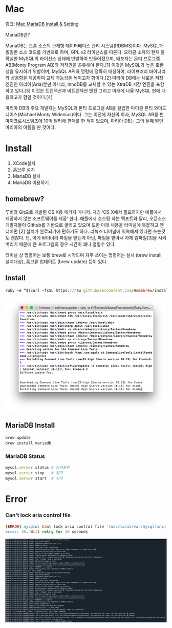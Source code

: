 # Mac

링크: [Mac MariaDB Install & Setting](https://github.com/helloheesu/SecretlyGreatly/wiki/%EB%A7%A5%EC%97%90%EC%84%9C-mysql-%EC%84%A4%EC%B9%98-%ED%9B%84-%ED%99%98%EA%B2%BD%EC%84%A4%EC%A0%95%ED%95%98%EA%B8%B0,)

MariaDB란?

MariaDB는 오픈 소스의 관계형 데이터베이스 관리 시스템(RDBMS)이다. MySQL과 동일한 소스 코드를 기반으로 하며, GPL v2 라이선스를 따른다. 오라클 소유의 현재 불확실한 MySQL의 라이선스 상태에 반발하여 만들어졌으며, 배포자는 몬티 프로그램 AB(Monty Program AB)와 저작권을 공유해야 한다.[1] 이것은 MySQL과 높은 호환성을 유지하기 위함이며, MySQL API와 명령에 정확히 매칭하여, 라이브러리 바이너리와 상응함을 제공하여 교체 가능성을 높이고자 함이다.[2] 마리아 DB에는 새로운 저장 엔진인 아리아(Aria)뿐만 아니라, InnoDB를 교체할 수 있는 XtraDB 저장 엔진을 포함하고 있다.[3] 이것은 트랜잭션과 비트랜잭션 엔진 그리고 미래에 나올 MySQL 판에 대응하고자 함일 것이다.[4]

마리아 DB의 주요 개발자는 MySQL과 몬티 프로그램 AB를 설립한 마이클 몬티 와이드니어스(Michael Monty Widenius)이다. 그는 이전에 자신의 회사, MySQL AB를 썬마이크로시스템즈에 10억 달러에 판매를 한 적이 있으며, 마리아 DB는 그의 둘째 딸인 마리아의 이름을 딴 것이다.

# Install

1. XCode설치
2. 홈브루 설치
3. MariaDB 설치
4. MariaDB 이용하기

## homebrew?

루비와 Git으로 개발된 OS X용 패키지 매니저. 자칭 ‘OS X에서 필요하지만 애플에서 제공하지 않는 소프트웨어를 제공’ 한다. 애플에서 호스팅 하는 맥포트와 달리, 오픈소스 개발자들이 Github를 기반으로 굴리고 있으며 또한 아래 내용을 터미널에 복붙하고 엔터치면 [2] 설치가 완료되기에 편하기도 하다. 리눅스 터미널에 익숙해져 있다면 쓰는것도 괜찮다. 단, 이게 바이너리 파일을 받는게 아닌, 파일을 받아서 자체 컴파일[3]을 시켜버리기 때문에 큰 프로그램의 경우 시간이 꽤나 걸릴수 있다.

터미널 상 명령어는 보통 brew로 시작되며 자주 쓰이는 명령어는 설치 (brew install 설치대상), 홈브류 업데이트 (brew update) 등이 있다.

## Install

```ruby
ruby -e “$(curl -fsSL https://raw.githubusercontent.com/Homebrew/install/master/install)”
```

![](assets/MariaDB-Mac-Setting-e0fd94ea.png)

## MariaDB Install

```ruby
brew update
brew install mariadb
```

### MariaDB Status

```ruby
mysql.server status # 상태확인
mysql.server stop   # 정지
mysql.server start  # 시작
```


# Error

### Can't lock aria control file

```ruby
[ERROR] mysqld: Cant lock aria control file '/usr/local/var/mysql/aria_log_control' for exclusive use,
error: 35. Will retry for 30 seconds
```

![](assets/MariaDB-Mac-Setting-9f4bed79.png)
